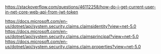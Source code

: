
https://stackoverflow.com/questions/46112258/how-do-i-get-current-user-in-net-core-web-api-from-jwt-token

https://docs.microsoft.com/en-us/dotnet/api/system.security.claims.claimsidentity?view=net-5.0
https://docs.microsoft.com/en-us/dotnet/api/system.security.claims.claimsprincipal?view=net-5.0
https://docs.microsoft.com/en-us/dotnet/api/system.security.claims.claim.properties?view=net-5.0
